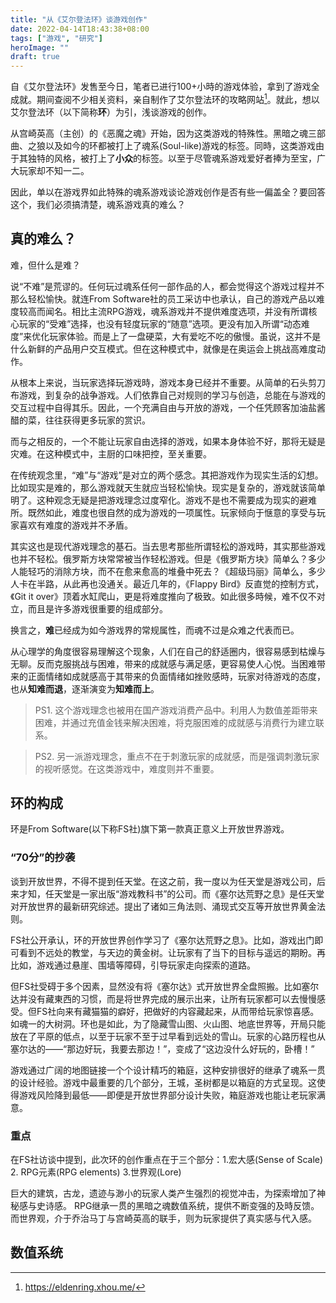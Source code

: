 ```yaml
---
title: "从《艾尔登法环》谈游戏创作"
date: 2022-04-14T18:43:38+08:00
tags: ["游戏", "研究"]
heroImage: ""
draft: true
---
```


自《艾尔登法环》发售至今日，笔者已进行100+小時的游戏体验，拿到了游戏全成就。期间查阅不少相关资料，亲自制作了艾尔登法环的攻略网站[^1]。就此，想以艾尔登法环（以下简称**环**）为引，浅谈游戏的创作。

从宫崎英高（主创）的《恶魔之魂》开始，因为这类游戏的特殊性。黑暗之魂三部曲、之狼以及如今的环都被打上了魂系(Soul-like)游戏的标签。同時，这类游戏由于其独特的风格，被打上了**小众**的标签。以至于尽管魂系游戏爱好者捧为至宝，广大玩家却不知一二。

因此，单以在游戏界如此特殊的魂系游戏谈论游戏创作是否有些一偏盖全？要回答这个，我们必须搞清楚，魂系游戏真的难么？

## 真的难么？

难，但什么是难？

说“不难”是荒谬的。任何玩过魂系任何一部作品的人，都会觉得这个游戏过程并不那么轻松愉快。就连From Software社的员工采访中也承认，自己的游戏产品以难度较高而闻名。相比主流RPG游戏，魂系游戏并不提供难度选项，并没有所谓核心玩家的“受难”选择，也没有轻度玩家的“随意”选项。更没有加入所谓“动态难度”来优化玩家体验。而是上了一盘硬菜，大有爱吃不吃的傲慢。虽说，这并不是什么新鲜的产品用户交互模式。但在这种模式中，就像是在奥运会上挑战高难度动作。

从根本上来说，当玩家选择玩游戏時，游戏本身已经并不重要。从简单的石头剪刀布游戏，到复杂的战争游戏。人们依靠自己对规则的学习与创造，总能在与游戏的交互过程中自得其乐。因此，一个充满自由与开放的游戏，一个任凭顾客加油盐酱醋的菜，往往获得更多玩家的赏识。

而与之相反的，一个不能让玩家自由选择的游戏，如果本身体验不好，那将无疑是灾难。在这种模式中，主厨的口味把控，至关重要。

在传统观念里，“难”与“游戏”是对立的两个感念。其把游戏作为现实生活的幻想。比如现实是难的，那么游戏就天生就应当轻松愉快。现实是复杂的，游戏就该简单明了。这种观念无疑是把游戏理念过度窄化。游戏不是也不需要成为现实的避难所。既然如此，难度也很自然的成为游戏的一项属性。玩家倾向于惬意的享受与玩家喜欢有难度的游戏并不矛盾。

其实这也是现代游戏理念的基石。当去思考那些所谓轻松的游戏時，其实那些游戏也并不轻松。俄罗斯方块常常被当作轻松游戏。但是《俄罗斯方块》简单么？多少人能轻巧的消除方块，而不在愈来愈高的堆叠中死去？《超级玛丽》简单么，多少人卡在半路，从此再也没通关。最近几年的，《Flappy Bird》反直觉的控制方式，《Git it over》顶着水缸爬山，更是将难度推向了极致。如此很多時候，难不仅不对立，而且是许多游戏很重要的组成部分。

换言之，**难**已经成为如今游戏界的常规属性，而魂不过是众难之代表而已。

从心理学的角度很容易理解这个现象，人们在自己的舒适圈内，很容易感到枯燥与无聊。反而克服挑战与困难，带来的成就感与满足感，更容易使人心悦。当困难带来的正面情绪如成就感高于其带来的负面情绪如挫败感時，玩家对待游戏的态度，也从**知难而退**，逐渐演变为**知难而上**。


> PS1. 这个游戏理念也被用在国产游戏消费产品中。利用人为数值差距带来困难，并通过充值金钱来解决困难，将克服困难的成就感与消费行为建立联系。

> PS2. 另一派游戏理念，重点不在于刺激玩家的成就感，而是强调刺激玩家的视听感觉。在这类游戏中，难度则并不重要。

## 环的构成

环是From Software(以下称FS社)旗下第一款真正意义上开放世界游戏。

### “70分”的抄袭

谈到开放世界，不得不提到任天堂。在这之前，我一度以为任天堂是游戏公司，后来才知，任天堂是一家出版“游戏教科书”的公司。而《塞尔达荒野之息》是任天堂对开放世界的最新研究综述。提出了诸如三角法则、涌现式交互等开放世界黄金法则。

FS社公开承认，环的开放世界创作学习了《塞尔达荒野之息》。比如，游戏出门即可看到不远处的教堂，与天边的黄金树。让玩家有了当下的目标与遥远的期盼。再比如，游戏通过悬崖、围墙等障碍，引导玩家走向探索的道路。

但FS社受碍于多个因素，显然没有将《塞尔达》式开放世界全盘照搬。比如塞尔达并没有藏東西的习惯，而是将世界完成的展示出来，让所有玩家都可以去慢慢感受。但FS社向来有藏猫猫的癖好，把做好的内容藏起来，从而带给玩家惊喜感。如魂一的大树洞。环也是如此，为了隐藏雪山图、火山图、地底世界等，开局只能放在了平原的低点，以至于玩家不至于过早看到远处的雪山。玩家的心路历程也从塞尔达的——“那边好玩，我要去那边！”，变成了“这边没什么好玩的，卧槽！”

游戏通过广阔的地图链接一个个设计精巧的箱庭，这种安排很好的继承了魂系一贯的设计经验。游戏中最重要的几个部分，王城，圣树都是以箱庭的方式呈现。这使得游戏风险降到最低——即便是开放世界部分设计失败，箱庭游戏也能让老玩家满意。

### 重点

在FS社访谈中提到，此次环的创作重点在于三个部分：1.宏大感(Sense of Scale) 2. RPG元素(RPG elements) 3.世界观(Lore)

巨大的建筑，古龙，遗迹与渺小的玩家人类产生强烈的视觉冲击，为探索增加了神秘感与史诗感。
RPG继承一贯的黑暗之魂数值系统，提供不断变强的及時反馈。
而世界观，介于乔治马丁与宫崎英高的联手，则为玩家提供了真实感与代入感。

## 数值系统


[^1]: https://eldenring.xhou.me/
